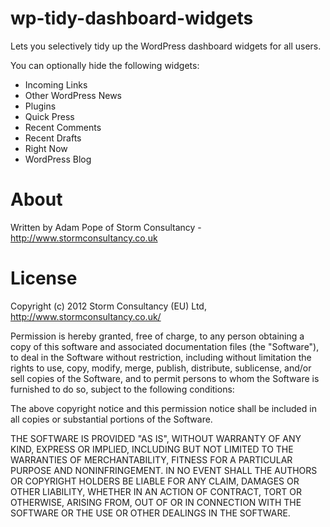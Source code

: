 wp-tidy-dashboard-widgets
=========================

Lets you selectively tidy up the WordPress dashboard widgets for all users.

You can optionally hide the following widgets:

- Incoming Links  
- Other WordPress News  
- Plugins  
- Quick Press  
- Recent Comments  
- Recent Drafts  
- Right Now  
- WordPress Blog  

About
=====

Written by Adam Pope of Storm Consultancy - <http://www.stormconsultancy.co.uk>

License
=======

Copyright (c) 2012 Storm Consultancy (EU) Ltd, 
<http://www.stormconsultancy.co.uk/>

Permission is hereby granted, free of charge, to any person obtaining
a copy of this software and associated documentation files (the
"Software"), to deal in the Software without restriction, including
without limitation the rights to use, copy, modify, merge, publish,
distribute, sublicense, and/or sell copies of the Software, and to
permit persons to whom the Software is furnished to do so, subject to
the following conditions:

The above copyright notice and this permission notice shall be
included in all copies or substantial portions of the Software.

THE SOFTWARE IS PROVIDED "AS IS", WITHOUT WARRANTY OF ANY KIND,
EXPRESS OR IMPLIED, INCLUDING BUT NOT LIMITED TO THE WARRANTIES OF
MERCHANTABILITY, FITNESS FOR A PARTICULAR PURPOSE AND
NONINFRINGEMENT. IN NO EVENT SHALL THE AUTHORS OR COPYRIGHT HOLDERS BE
LIABLE FOR ANY CLAIM, DAMAGES OR OTHER LIABILITY, WHETHER IN AN ACTION
OF CONTRACT, TORT OR OTHERWISE, ARISING FROM, OUT OF OR IN CONNECTION
WITH THE SOFTWARE OR THE USE OR OTHER DEALINGS IN THE SOFTWARE.